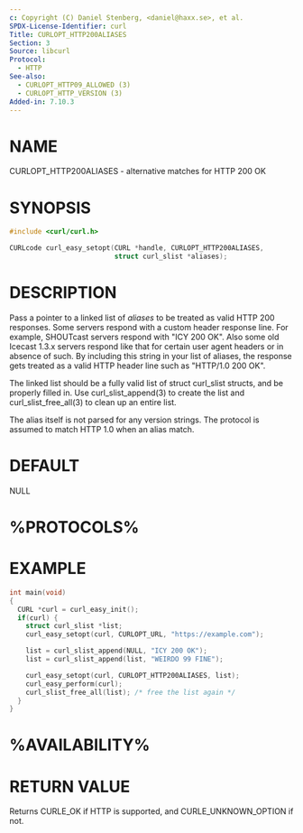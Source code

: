 ```yaml
---
c: Copyright (C) Daniel Stenberg, <daniel@haxx.se>, et al.
SPDX-License-Identifier: curl
Title: CURLOPT_HTTP200ALIASES
Section: 3
Source: libcurl
Protocol:
  - HTTP
See-also:
  - CURLOPT_HTTP09_ALLOWED (3)
  - CURLOPT_HTTP_VERSION (3)
Added-in: 7.10.3
---
```


# NAME

CURLOPT_HTTP200ALIASES - alternative matches for HTTP 200 OK

# SYNOPSIS

~~~c
#include <curl/curl.h>

CURLcode curl_easy_setopt(CURL *handle, CURLOPT_HTTP200ALIASES,
                          struct curl_slist *aliases);
~~~

# DESCRIPTION

Pass a pointer to a linked list of *aliases* to be treated as valid HTTP 200
responses. Some servers respond with a custom header response line. For
example, SHOUTcast servers respond with "ICY 200 OK". Also some old Icecast
1.3.x servers respond like that for certain user agent headers or in absence
of such. By including this string in your list of aliases, the response gets
treated as a valid HTTP header line such as "HTTP/1.0 200 OK".

The linked list should be a fully valid list of struct curl_slist structs, and
be properly filled in. Use curl_slist_append(3) to create the list and
curl_slist_free_all(3) to clean up an entire list.

The alias itself is not parsed for any version strings. The protocol is
assumed to match HTTP 1.0 when an alias match.

# DEFAULT

NULL

# %PROTOCOLS%

# EXAMPLE

~~~c
int main(void)
{
  CURL *curl = curl_easy_init();
  if(curl) {
    struct curl_slist *list;
    curl_easy_setopt(curl, CURLOPT_URL, "https://example.com");

    list = curl_slist_append(NULL, "ICY 200 OK");
    list = curl_slist_append(list, "WEIRDO 99 FINE");

    curl_easy_setopt(curl, CURLOPT_HTTP200ALIASES, list);
    curl_easy_perform(curl);
    curl_slist_free_all(list); /* free the list again */
  }
}
~~~

# %AVAILABILITY%

# RETURN VALUE

Returns CURLE_OK if HTTP is supported, and CURLE_UNKNOWN_OPTION if not.
